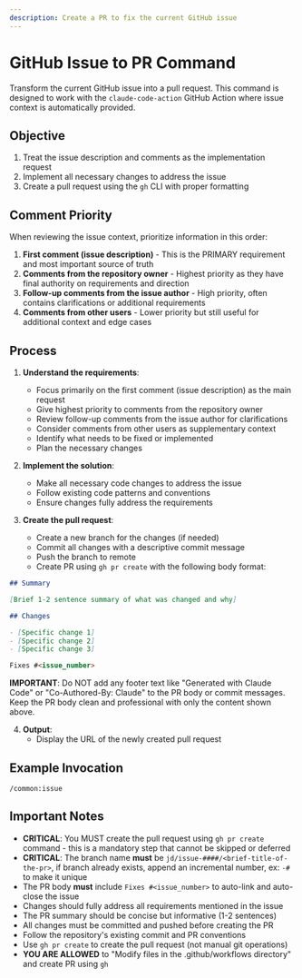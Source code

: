 ```yaml
---
description: Create a PR to fix the current GitHub issue
---
```


# GitHub Issue to PR Command

Transform the current GitHub issue into a pull request. This command is designed to work with the `claude-code-action` GitHub Action where issue context is automatically provided.

## Objective

1. Treat the issue description and comments as the implementation request
2. Implement all necessary changes to address the issue
3. Create a pull request using the `gh` CLI with proper formatting

## Comment Priority

When reviewing the issue context, prioritize information in this order:

1. **First comment (issue description)** - This is the PRIMARY requirement and most important source of truth
2. **Comments from the repository owner** - Highest priority as they have final authority on requirements and direction
3. **Follow-up comments from the issue author** - High priority, often contains clarifications or additional requirements
4. **Comments from other users** - Lower priority but still useful for additional context and edge cases

## Process

1. **Understand the requirements**:

   - Focus primarily on the first comment (issue description) as the main request
   - Give highest priority to comments from the repository owner
   - Review follow-up comments from the issue author for clarifications
   - Consider comments from other users as supplementary context
   - Identify what needs to be fixed or implemented
   - Plan the necessary changes

2. **Implement the solution**:

   - Make all necessary code changes to address the issue
   - Follow existing code patterns and conventions
   - Ensure changes fully address the requirements

3. **Create the pull request**:
   - Create a new branch for the changes (if needed)
   - Commit all changes with a descriptive commit message
   - Push the branch to remote
   - Create PR using `gh pr create` with the following body format:

```markdown
## Summary

[Brief 1-2 sentence summary of what was changed and why]

## Changes

- [Specific change 1]
- [Specific change 2]
- [Specific change 3]

Fixes #<issue_number>
```

**IMPORTANT**: Do NOT add any footer text like "Generated with Claude Code" or "Co-Authored-By: Claude" to the PR body or commit messages. Keep the PR body clean and professional with only the content shown above.

4. **Output**:
   - Display the URL of the newly created pull request

## Example Invocation

```
/common:issue
```

## Important Notes

- **CRITICAL**: You MUST create the pull request using `gh pr create` command - this is a mandatory step that cannot be skipped or deferred
- **CRITICAL**: The branch name **must** be `jd/issue-####/<brief-title-of-the-pr>`, if branch already exists, append an incremental number, ex: `-#` to make it unique
- The PR body **must** include `Fixes #<issue_number>` to auto-link and auto-close the issue
- Changes should fully address all requirements mentioned in the issue
- The PR summary should be concise but informative (1-2 sentences)
- All changes must be committed and pushed before creating the PR
- Follow the repository's existing commit and PR conventions
- Use `gh pr create` to create the pull request (not manual git operations)
- **YOU ARE ALLOWED** to "Modify files in the .github/workflows directory" and create PR using `gh`
